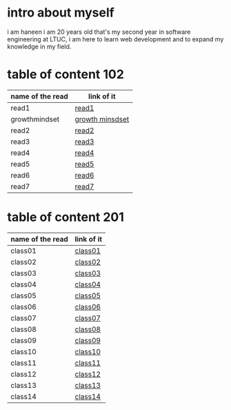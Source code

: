 
# intro about myself
i am haneen i am 20 years old that's my second year in software engineering at LTUC, i am here to learn web development and to expand my knowledge in my field.

# table of content 102

name of the read | link of it 
 ------------ | ------------- 
  read1 | [read1](https://haneen-izz.github.io/reading-notes/102Reading%20notes/read1) 
  growthmindset | [growth minsdset](https://haneen-izz.github.io/reading-notes/102Reading%20notes/growthmindset) 
  read2 |[read2](https://haneen-izz.github.io/reading-notes/102Reading%20notes/read2)  
  read3| [read3](https://haneen-izz.github.io/reading-notes/102Reading%20notes/read3)
  read4| [read4](https://haneen-izz.github.io/reading-notes/102Reading%20notes/read4) 
  read5| [read5](https://haneen-izz.github.io/reading-notes/102Reading%20notes/read5) 
  read6| [read6](https://haneen-izz.github.io/reading-notes/102Reading%20notes/read6) 
  read7| [read7](https://haneen-izz.github.io/reading-notes/102Reading%20notes/read7) 

# table of content 201

name of the read | link of it 
 ------------ | ------------- 
class01 | [class01](https://haneen-izz.github.io/reading-notes/201Reading-notes/class01)
class02 | [class02](https://haneen-izz.github.io/reading-notes/201Reading-notes/class02)
class03| [class03](https://haneen-izz.github.io/reading-notes/201Reading-notes/class03)
class04| [class04](https://haneen-izz.github.io/reading-notes/201Reading-notes/class04)
class05| [class05](https://haneen-izz.github.io/reading-notes/201Reading-notes/class05)
class06| [class06](https://haneen-izz.github.io/reading-notes/201Reading-notes/class06)
class07| [class07](https://haneen-izz.github.io/reading-notes/201Reading-notes/class07)
class08| [class08](https://haneen-izz.github.io/reading-notes/201Reading-notes/class08)
class09| [class09](https://haneen-izz.github.io/reading-notes/201Reading-notes/class09)
class10| [class10](https://haneen-izz.github.io/reading-notes/201Reading-notes/class10)
class11| [class11](https://haneen-izz.github.io/reading-notes/201Reading-notes/class11)
class12| [class12](https://haneen-izz.github.io/reading-notes/201Reading-notes/class12)
class13| [class13](https://haneen-izz.github.io/reading-notes/201Reading-notes/class13)
class14| [class14](https://haneen-izz.github.io/reading-notes/201Reading-notes/class14)








 

  

 
 

